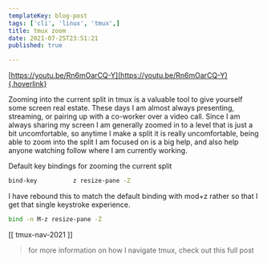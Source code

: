 ```yaml
---
templateKey: blog-post
tags: ['cli', 'linux', 'tmux',]
title: tmux zoom
date: 2021-07-25T23:51:21
published: true

---
```


[https://youtu.be/Rn6mOarCQ-Y](https://youtu.be/Rn6mOarCQ-Y){.hoverlink}

Zooming into the current split in tmux is a valuable tool to give yourself some
screen real estate.  These days I am almost always presenting, streaming, or
pairing up with a co-worker over a video call.  Since I am always sharing my
screen I am generally zoomed in to a level that is just a bit uncomfortable, so
anytime I make a split it is really uncomfortable, being able to zoom into the
split I am focused on is a big help, and also help anyone watching follow where
I am currently working.

Default key bindings for zooming the current split

``` bash
bind-key          z resize-pane -Z
```

I have rebound this to match the default binding with mod+z rather so that I
get that single keystroke experience.

``` bash
bind -n M-z resize-pane -Z
```

[[ tmux-nav-2021 ]]

> for more information on how I navigate tmux, check out this full post
